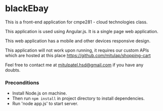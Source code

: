 # blackEbay
This is a front-end application for cmpe281 - cloud technologies class.

This application is used using Angular.js. It is a single page web application.

This web application has a mobile and other devices responsive design.

This application will not work upon running, it requires our custom APIs which are hosted at this place https://github.com/mitulap/shopping-cart

Feel free to contact me at mitulpatel.hsd@gmail.com if you have any doubts.


### Preconditions

 * Install Node.js on machine.
 * Then run `npm install` in project directory to install dependencies.
 * Run 'node app.js' to start server.



